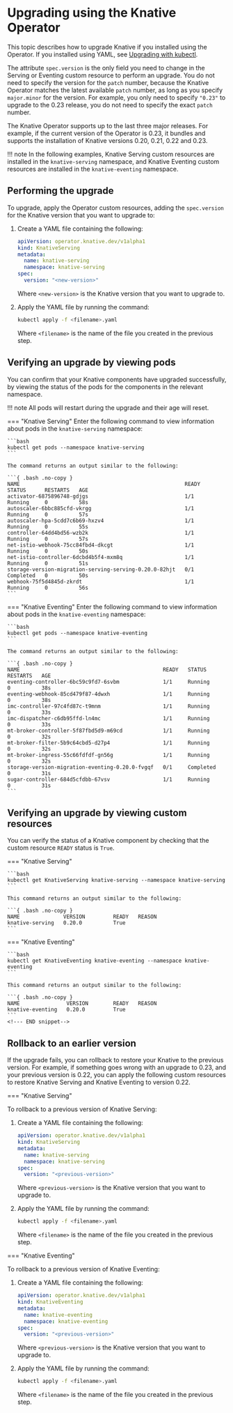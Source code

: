 # Upgrading using the Knative Operator

This topic describes how to upgrade Knative if you installed using the Operator.
If you installed using YAML, see [Upgrading with kubectl](upgrade-installation.md).

The attribute `spec.version` is the only field you need to change in the
Serving or Eventing custom resource to perform an upgrade. You do not need to specify the version for the `patch` number, because the Knative Operator matches the latest available `patch` number, as long as you specify `major.minor` for the version. For example, you only need to specify `"0.23"` to upgrade to the 0.23 release, you do not need to specify the exact `patch` number.

The Knative Operator supports up to the last three major releases. For example, if the current version of the Operator is 0.23, it bundles and supports the installation of Knative versions 0.20, 0.21, 0.22 and 0.23.

!!! note
    In the following examples, Knative Serving custom resources are installed in the `knative-serving` namespace, and  Knative Eventing custom resources are installed in the `knative-eventing` namespace.

## Performing the upgrade

To upgrade, apply the Operator custom resources, adding the `spec.version` for the Knative version that you want to upgrade to:

1. Create a YAML file containing the following:

    ```yaml
    apiVersion: operator.knative.dev/v1alpha1
    kind: KnativeServing
    metadata:
      name: knative-serving
      namespace: knative-serving
    spec:
      version: "<new-version>"
    ```
    Where `<new-version>` is the Knative version that you want to upgrade to.

1. Apply the YAML file by running the command:

    ```bash
    kubectl apply -f <filename>.yaml
    ```
    Where `<filename>` is the name of the file you created in the previous step.

## Verifying an upgrade by viewing pods

You can confirm that your Knative components have upgraded successfully, by viewing the status of the pods for the components in the relevant namespace.

!!! note
    All pods will restart during the upgrade and their age will reset.

=== "Knative Serving"
    Enter the following command to view information about pods in the `knative-serving` namespace:

    ```bash
    kubectl get pods --namespace knative-serving
    ```

    The command returns an output similar to the following:

    ```{ .bash .no-copy }
    NAME                                                     READY   STATUS      RESTARTS   AGE
    activator-6875896748-gdjgs                               1/1     Running     0          58s
    autoscaler-6bbc885cfd-vkrgg                              1/1     Running     0          57s
    autoscaler-hpa-5cdd7c6b69-hxzv4                          1/1     Running     0          55s
    controller-64dd4bd56-wzb2k                               1/1     Running     0          57s
    net-istio-webhook-75cc84fbd4-dkcgt                       1/1     Running     0          50s
    net-istio-controller-6dcbd4b5f4-mxm8q                    1/1     Running     0          51s
    storage-version-migration-serving-serving-0.20.0-82hjt   0/1     Completed   0          50s
    webhook-75f5d4845d-zkrdt                                 1/1     Running     0          56s
    ```

=== "Knative Eventing"
    Enter the following command to view information about pods in the `knative-eventing` namespace:

    ```bash
    kubectl get pods --namespace knative-eventing
    ```

    The command returns an output similar to the following:

    ```{ .bash .no-copy }
    NAME                                              READY   STATUS      RESTARTS   AGE
    eventing-controller-6bc59c9fd7-6svbm              1/1     Running     0          38s
    eventing-webhook-85cd479f87-4dwxh                 1/1     Running     0          38s
    imc-controller-97c4fd87c-t9mnm                    1/1     Running     0          33s
    imc-dispatcher-c6db95ffd-ln4mc                    1/1     Running     0          33s
    mt-broker-controller-5f87fbd5d9-m69cd             1/1     Running     0          32s
    mt-broker-filter-5b9c64cbd5-d27p4                 1/1     Running     0          32s
    mt-broker-ingress-55c66fdfdf-gn56g                1/1     Running     0          32s
    storage-version-migration-eventing-0.20.0-fvgqf   0/1     Completed   0          31s
    sugar-controller-684d5cfdbb-67vsv                 1/1     Running     0          31s
    ```

<!-- TODO: Make this a snippet for verifying all installations-->
## Verifying an upgrade by viewing custom resources

You can verify the status of a Knative component by checking that the custom resource `READY` status is `True`.

=== "Knative Serving"

    ```bash
    kubectl get KnativeServing knative-serving --namespace knative-serving
    ```

    This command returns an output similar to the following:

    ```{ .bash .no-copy }
    NAME              VERSION         READY   REASON
    knative-serving   0.20.0          True
    ```

=== "Knative Eventing"

    ```bash
    kubectl get KnativeEventing knative-eventing --namespace knative-eventing
    ```

    This command returns an output similar to the following:

    ```{ .bash .no-copy }
    NAME               VERSION        READY   REASON
    knative-eventing   0.20.0         True
    ```
    <!--- END snippet-->

## Rollback to an earlier version

If the upgrade fails, you can rollback to restore your Knative to the previous version. For example, if something goes wrong with an upgrade to 0.23, and your previous version is 0.22, you can apply the following custom resources to restore Knative Serving and Knative Eventing to version 0.22.

=== "Knative Serving"

To rollback to a previous version of Knative Serving:

1. Create a YAML file containing the following:

    ```yaml
    apiVersion: operator.knative.dev/v1alpha1
    kind: KnativeServing
    metadata:
      name: knative-serving
      namespace: knative-serving
    spec:
      version: "<previous-version>"
    ```
    Where `<previous-version>` is the Knative version that you want to upgrade to.

1. Apply the YAML file by running the command:

    ```bash
    kubectl apply -f <filename>.yaml
    ```
    Where `<filename>` is the name of the file you created in the previous step.

=== "Knative Eventing"

To rollback to a previous version of Knative Eventing:

1. Create a YAML file containing the following:

    ```yaml
    apiVersion: operator.knative.dev/v1alpha1
    kind: KnativeEventing
    metadata:
      name: knative-eventing
      namespace: knative-eventing
    spec:
      version: "<previous-version>"
    ```
    Where `<previous-version>` is the Knative version that you want to upgrade to.

1. Apply the YAML file by running the command:

    ```bash
    kubectl apply -f <filename>.yaml
    ```
    Where `<filename>` is the name of the file you created in the previous step.
